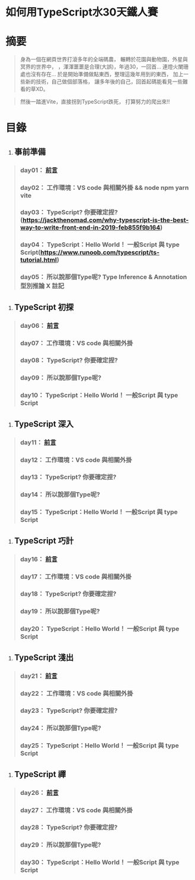 # 如何用TypeScript水30天鐵人賽

# 摘要
> 身為一個在網頁世界打滾多年的全端碼農，
> 輾轉於花園與動物園，外星與冥界的世界中，
> ，渾渾噩噩是合理(大誤)，年過30，一回首...
> 連燈火闌珊處也沒有存在...
> 於是開始準備做點東西，整理這幾年用到的東西，
> 加上一些新的技術，自己做個部落格，
> 讓多年後的自己，回首起碼能看見一些難看的草XD。

> 然後一踏進Vite，直接拐到TypeScript跌死，
> 打算努力的爬出來!!


# 目錄

1. ## 事前準備
> ### day01： [前言](https://tw.alphacamp.co/blog/most-in-demand-programming-language(參考))
> ### day02： 工作環境：VS code 與相關外掛 && node npm yarn vite
> ### day03： TypeScript? 你要確定捏? (https://jackthenomad.com/why-typescript-is-the-best-way-to-write-front-end-in-2019-feb855f9b164)
> ### day04： TypeScript：Hello World！ 一般Script 與 type Script(https://www.runoob.com/typescript/ts-tutorial.html)
> ### day05： 所以說那個Type呢? Type Inference & Annotation 型別推論 X 註記

1. ## TypeScript 初探
> ### day06： [前言](https://tw.alphacamp.co/blog/most-in-demand-programming-language(參考))
> ### day07： 工作環境：VS code 與相關外掛
> ### day08： TypeScript? 你要確定捏?
> ### day09： 所以說那個Type呢?
> ### day10： TypeScript：Hello World！ 一般Script 與 type Script

1. ## TypeScript 深入
> ### day11： [前言](https://tw.alphacamp.co/blog/most-in-demand-programming-language(參考))
> ### day12： 工作環境：VS code 與相關外掛
> ### day13： TypeScript? 你要確定捏?
> ### day14： 所以說那個Type呢?
> ### day15： TypeScript：Hello World！ 一般Script 與 type Script

1. ## TypeScript 巧計
> ### day16： [前言](https://tw.alphacamp.co/blog/most-in-demand-programming-language(參考))
> ### day17： 工作環境：VS code 與相關外掛
> ### day18： TypeScript? 你要確定捏?
> ### day19： 所以說那個Type呢?
> ### day20： TypeScript：Hello World！ 一般Script 與 type Script

1. ## TypeScript 淺出
> ### day21： [前言](https://tw.alphacamp.co/blog/most-in-demand-programming-language(參考))
> ### day22： 工作環境：VS code 與相關外掛
> ### day23： TypeScript? 你要確定捏?
> ### day24： 所以說那個Type呢?
> ### day25： TypeScript：Hello World！ 一般Script 與 type Script

1. ## TypeScript 禪
> ### day26： [前言](https://tw.alphacamp.co/blog/most-in-demand-programming-language(參考))
> ### day27： 工作環境：VS code 與相關外掛
> ### day28： TypeScript? 你要確定捏?
> ### day29： 所以說那個Type呢?
> ### day30： TypeScript：Hello World！ 一般Script 與 type Script


